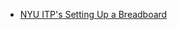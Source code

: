 
- [NYU ITP's Setting Up a Breadboard](https://itp.nyu.edu/physcomp/labs/labs-electronics/breadboard/)